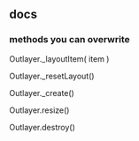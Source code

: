 <!-- Layout itemOptions overwrite item's options -->
<!-- declarative is there -->
<!-- Layout.data is there and works -->
<!-- move item -->
<!-- item emits layout -->
<!-- Item.hide -->
<!-- Item.reveal -->
<!-- getMeasurements -->

<!-- jQuery plugin -->

## docs

### methods you can overwrite

Outlayer._layoutItem( item )

Outlayer._resetLayout()

Outlayer._create()

Outlayer.resize()

Outlayer.destroy()


